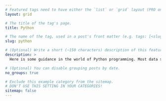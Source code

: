 ```yaml
---
# Featured tags need to have either the `list` or `grid` layout (PRO only).
layout: grid

# The title of the tag's page.
title: Python

# The name of the tag, used in a post's front matter (e.g. tags: [<slug>]).
slug: python

# (Optional) Write a short (~150 characters) description of this featured tag.
description: >
  Here is some guidance in the world of Python programming. Most data science documentation and tutorials focus on so-called "data wrangling" (getting your data in shape and analyzable) and/or how to run a given model. But, as analysts we want more: we like to retrieve meaningful information from, for instance, social network graphs or machine learning algorithms. And this is what the scripts in this blog section will help you to achieve! 

# (Optional) You can disable grouping posts by date.
no_groups: true

# Exclude this example category from the sitemap.
# DON'T USE THIS SETTING IN YOUR CATEGORIES!
sitemap: false
---
```


